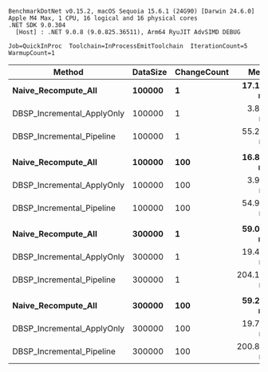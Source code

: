 ```

BenchmarkDotNet v0.15.2, macOS Sequoia 15.6.1 (24G90) [Darwin 24.6.0]
Apple M4 Max, 1 CPU, 16 logical and 16 physical cores
.NET SDK 9.0.304
  [Host] : .NET 9.0.8 (9.0.825.36511), Arm64 RyuJIT AdvSIMD DEBUG

Job=QuickInProc  Toolchain=InProcessEmitToolchain  IterationCount=5  
WarmupCount=1  

```
| Method                     | DataSize | ChangeCount | Mean       | Error      | StdDev    | Ratio | RatioSD |
|--------------------------- |--------- |------------ |-----------:|-----------:|----------:|------:|--------:|
| **Naive_Recompute_All**        | **100000**   | **1**           |  **17.176 ms** |  **1.6621 ms** | **0.4316 ms** |  **1.00** |    **0.03** |
| DBSP_Incremental_ApplyOnly | 100000   | 1           |   3.890 ms |  0.2737 ms | 0.0711 ms |  0.23 |    0.01 |
| DBSP_Incremental_Pipeline  | 100000   | 1           |  55.257 ms |  3.7075 ms | 0.9628 ms |  3.22 |    0.09 |
|                            |          |             |            |            |           |       |         |
| **Naive_Recompute_All**        | **100000**   | **100**         |  **16.862 ms** |  **0.9950 ms** | **0.2584 ms** |  **1.00** |    **0.02** |
| DBSP_Incremental_ApplyOnly | 100000   | 100         |   3.981 ms |  0.2868 ms | 0.0745 ms |  0.24 |    0.01 |
| DBSP_Incremental_Pipeline  | 100000   | 100         |  54.912 ms |  1.5194 ms | 0.2351 ms |  3.26 |    0.05 |
|                            |          |             |            |            |           |       |         |
| **Naive_Recompute_All**        | **300000**   | **1**           |  **59.073 ms** | **18.2654 ms** | **4.7435 ms** |  **1.01** |    **0.11** |
| DBSP_Incremental_ApplyOnly | 300000   | 1           |  19.401 ms |  1.0487 ms | 0.2723 ms |  0.33 |    0.03 |
| DBSP_Incremental_Pipeline  | 300000   | 1           | 204.153 ms |  8.7733 ms | 2.2784 ms |  3.48 |    0.29 |
|                            |          |             |            |            |           |       |         |
| **Naive_Recompute_All**        | **300000**   | **100**         |  **59.226 ms** | **18.0180 ms** | **4.6792 ms** |  **1.01** |    **0.11** |
| DBSP_Incremental_ApplyOnly | 300000   | 100         |  19.762 ms |  0.8839 ms | 0.1368 ms |  0.34 |    0.03 |
| DBSP_Incremental_Pipeline  | 300000   | 100         | 200.813 ms |  3.4875 ms | 0.9057 ms |  3.41 |    0.28 |
